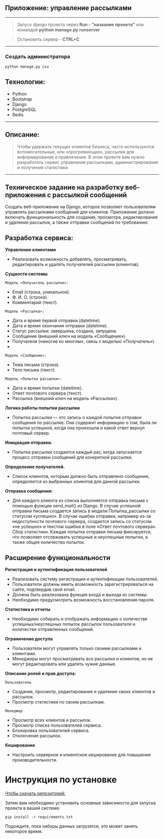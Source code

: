 ﻿## Приложение: управление рассылками

---

> Запуск django проекта через **Run - "название проекта"**
> или командой **python manage.py runserver**

> Остановить сервер - **CTRL+C**
---

### Создать администратора
```bash
python manage.py csu
```

## Технологии:

- Python
- Bootstrap
- Django
- PostgreSQL
- Redis

---

## Описание:

> Чтобы удержать текущих клиентов бизнеса, часто используются вспомогательные, или «прогревающие», рассылки для
> информирования и привлечения.
> В этом проекте вам нужно разработать сервис управления рассылками, администрирования и получения статистики.

---

## Техническое задание на разработку веб-приложения с рассылкой сообщений

Создать веб-приложение на Django, которое позволяет пользователям управлять рассылками
сообщений для клиентов. Приложение должно включать функциональность для создания, просмотра, редактирования и удаления
рассылок, а также отправки сообщений по требованию.

## Разработка сервиса:

**Управление клиентами**

- Реализовать возможность добавлять, просматривать, редактировать и удалять получателей рассылки (клиентов).

**Сущности системы**

`Модель «Получатель рассылки»:`

- Email (строка, уникальное).
- Ф. И. О. (строка).
- Комментарий (текст).

`Модель «Рассылка»:`

- Дата и время первой отправки (datetime).
- Дата и время окончания отправки (datetime).
- Статус рассылки: завершена, создана, запущена.
- Сообщение (внешний ключ на модель «Сообщение»).
- Получатели («многие ко многим», связь с моделью «Получатель»).
-

`Модель «Сообщение»:`

- Тема письма (строка).
- Тело письма (текст).

`Модель «Попытка рассылки»:`

- Дата и время попытки (datetime).
- Ответ почтового сервера (текст).
- Рассылка (внешний ключ на модель «Рассылка»).

**Логика работы попытки рассылки**

- Попытка рассылки — это запись о каждой попытке отправки сообщения по рассылке. Она содержит информацию о том, была ли
  попытка успешной, когда она произошла и какой ответ вернул почтовый сервер.

**Инициация отправки.**

- Попытка рассылки создается каждый раз, когда запускается процесс отправки сообщений для конкретной рассылки.

**Определение получателей.**

- Список клиентов, которым должно быть отправлено сообщение, определяется из выбранных клиентов для данной рассылки.

**Отправка сообщения:**

- Для каждого клиента из списка выполняется отправка письма с помощью функции
  send_mail()
  из Django.
  В случае успешной отправки письма создается запись в модели
  Попытка_рассылки
  со статусом «успешно».
  В случае ошибки отправки, например из-за недоступности почтового сервера, создается запись со статусом «не успешно» и
  текстом ошибки в поле «Ответ почтового сервера».
  Сбор статистики.
  Каждая попытка отправки письма фиксируется, что позволяет отслеживать успешные и неуспешные попытки, а также общее
  количество попыток.

## **Расширение функциональности**

**Регистрация и аутентификация пользователей**

- Реализовать систему регистрации и аутентификации пользователей.
- Пользователи должны иметь возможность зарегистрироваться на сайте, подтвердив свой email.
- Должна быть реализована функция входа и выхода из системы.
- Необходимо предусмотреть возможность восстановления пароля.

**Статистика и отчеты**

- Необходимо собирать и отображать информацию о количестве успешных/неуспешных попыток рассылок пользователя и
  количестве отправленных сообщений.

**Ограничение доступа**

- Пользователи могут управлять только своими рассылками и клиентами.
- Менеджеры могут просматривать все рассылки и клиентов, но не могут редактировать или удалять чужие данные.

**Описание ролей и прав доступа:**

`Пользователь`

- Создание, просмотр, редактирование и удаление своих клиентов и рассылок.
- Просмотр статистики по своим рассылкам.

`Менеджер`
- Просмотр всех клиентов и рассылок.
- Просмотр списка пользователей сервиса.
- Блокировка пользователей сервиса.
- Отключение рассылок.

**Кеширование**

- Настроить серверное и клиентское кеширование для повышения производительности.


# Инструкция по установке

[Чтобы скачать репозиторий:](https://github.com/skazim9/DjangoProject)

Затем вам необходимо установить основные зависимости для запуска проекта в вашей системе:

```pip install -r requirements.txt```

Подождите, пока наборы данных загрузятся, это может занять некоторое время. 
